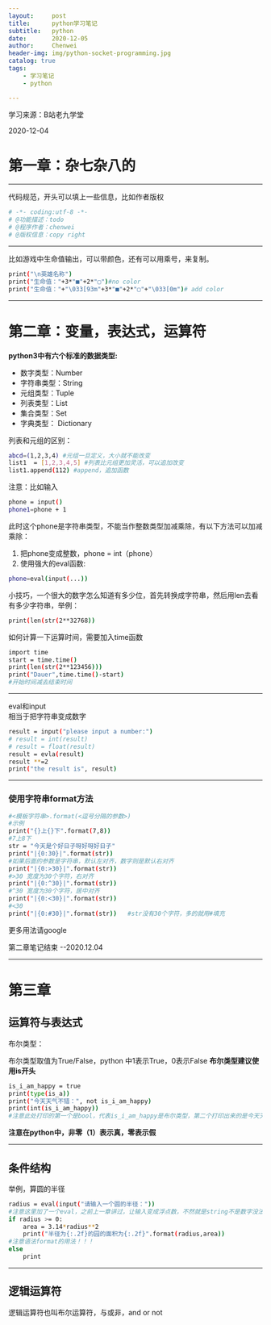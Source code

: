 ```yaml
---
layout:     post
title:      python学习笔记
subtitle:   python
date:       2020-12-05
author:     Chenwei
header-img: img/python-socket-programming.jpg
catalog: true
tags:
    - 学习笔记
    - python

---
```


学习来源：B站老九学堂

2020-12-04  
# 第一章：杂七杂八的
---
代码规范，开头可以填上一些信息，比如作者版权
```bash
# -*- coding:utf-8 -*-
# @功能描述：todo
# @程序作者：chenwei
# @版权信息：copy right
```
---
比如游戏中生命值输出，可以带颜色，还有可以用乘号，来复制。 

```bash
print("\n英雄名称")
print("生命值："+3*"■"+2*"▢")#no color
print("生命值："+"\033[93m"+3*"■"+2*"▢"+"\033[0m")# add color 
```
---
# 第二章：变量，表达式，运算符
**python3中有六个标准的数据类型:**  
* 数字类型：Number
* 字符串类型：String
* 元组类型：Tuple
* 列表类型：List
* 集合类型：Set
* 字典类型： Dictionary  
  
    
    
列表和元组的区别： 
```bash
abcd=(1,2,3,4) #元组一旦定义，大小就不能改变
list1  = [1,2,3,4,5] #列表比元组更加灵活，可以追加改变
list1.append(112) #append，追加函数
```
注意：比如输入  
```bash
phone = input()
phone1=phone + 1
```
此时这个phone是字符串类型，不能当作整数类型加减乘除，有以下方法可以加减乘除： 
1. 把phone变成整数，phone = int（phone）
2. 使用强大的eval函数:
```bash
phone=eval(input(...))
```
小技巧，一个很大的数字怎么知道有多少位，首先转换成字符串，然后用len去看有多少字符串，举例：  
```bash
print(len(str(2**32768))
```
如何计算一下运算时间，需要加入time函数
```bash
import time
start = time.time()
print(len(str(2**123456)))
print("Dauer",time.time()-start)
#开始时间减去结束时间
```
---
eval和input  
相当于把字符串变成数字
```bash
result = input("please input a number:")
# result = int(result)
# result = float(result)
result = evla(result)
result **=2
print("the result is", result)
```
---
### 使用字符串format方法
```bash
#<模板字符串>.format(<逗号分隔的参数>)
#示例
print("{}上{}下".format(7,8))
#7上8下
str = "今天是个好日子呀好呀好日子"
print("|{0:30}|".format(str))   
#如果后面的参数是字符串，默认左对齐，数字则是默认右对齐
print("|{0:>30}|".format(str)) 
#>30 宽度为30个字符，右对齐
print("|{0:^30}|".format(str)) 
#^30 宽度为30个字符，居中对齐
print("|{0:<30}|".format(str)) 
#<30
print("|{0:#30}|".format(str))   #str没有30个字符，多的就用#填充
```
更多用法请google

第二章笔记结束
--2020.12.04  

---
# 第三章
## 运算符与表达式  
布尔类型：

布尔类型取值为True/False，python 中1表示True，0表示False
**布尔类型建议使用is开头**
```bash
is_i_am_happy = true
print(type(is_a))
print("今天天气不错：", not is_i_am_happy)
print(int(is_i_am_happy))
#注意此处打印的第一个是bool，代表is_i_am_happy是布尔类型，第二个打印出来的是今天天气不错: false,第三个打印的是1.因为true就是1
```
**注意在python中，非零（1）表示真，零表示假**  

---
## 条件结构  
举例，算圆的半径  
```bash
radius = eval(input("请输入一个圆的半径："))
#注意这里加了一个eval，之前上一章讲过，让输入变成浮点数，不然就是string不是数字没法后面的计算  
if radius >= 0:
    area = 3.14*radius**2
    print("半径为{:.2f}的园的面积为{:.2f}".format(radius,area))
#注意语法format的用法！！！
else
    print
```
---
## 逻辑运算符
逻辑运算符也叫布尔运算符，与或非，and or not
